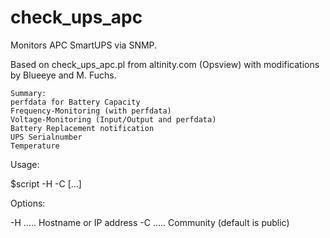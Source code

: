 # check_ups_apc
Monitors APC SmartUPS via SNMP.

Based on check_ups_apc.pl from altinity.com (Opsview) with modifications by Blueeye and M. Fuchs.

    Summary:
    perfdata for Battery Capacity
    Frequency-Monitoring (with perfdata)
    Voltage-Monitoring (Input/Output and perfdata)
    Battery Replacement notification
    UPS Serialnumber
	Temperature 

Usage:

 $script -H  -C  [...]

Options:

-H .....  Hostname or IP address
-C .....  Community (default is public)
